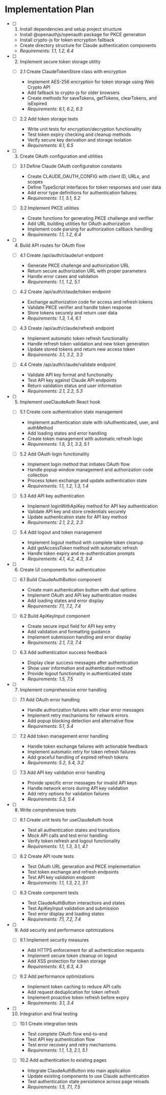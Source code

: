 # Implementation Plan

- [ ] 1. Install dependencies and setup project structure
  - Install @openauthjs/openauth package for PKCE generation
  - Install crypto-js for token encryption fallback
  - Create directory structure for Claude authentication components
  - _Requirements: 1.1, 1.2, 6.4_

- [ ] 2. Implement secure token storage utility
  - [ ] 2.1 Create ClaudeTokenStore class with encryption
    - Implement AES-256 encryption for token storage using Web Crypto API
    - Add fallback to crypto-js for older browsers
    - Create methods for saveTokens, getTokens, clearTokens, and isExpired
    - _Requirements: 6.1, 6.2, 6.3_

  - [ ] 2.2 Add token storage tests
    - Write unit tests for encryption/decryption functionality
    - Test token expiry checking and cleanup methods
    - Verify secure key derivation and storage isolation
    - _Requirements: 6.1, 6.5_

- [ ] 3. Create OAuth configuration and utilities
  - [ ] 3.1 Define Claude OAuth configuration constants
    - Create CLAUDE_OAUTH_CONFIG with client ID, URLs, and scopes
    - Define TypeScript interfaces for token responses and user data
    - Add error type definitions for authentication failures
    - _Requirements: 1.1, 5.1, 5.2_

  - [ ] 3.2 Implement PKCE utilities
    - Create functions for generating PKCE challenge and verifier
    - Add URL building utilities for OAuth authorization
    - Implement code parsing for authorization callback handling
    - _Requirements: 1.1, 1.2, 6.4_

- [ ] 4. Build API routes for OAuth flow
  - [ ] 4.1 Create /api/auth/claude/url endpoint
    - Generate PKCE challenge and authorization URL
    - Return secure authorization URL with proper parameters
    - Handle error cases and validation
    - _Requirements: 1.1, 1.2, 5.1_

  - [ ] 4.2 Create /api/auth/claude/token endpoint
    - Exchange authorization code for access and refresh tokens
    - Validate PKCE verifier and handle token response
    - Store tokens securely and return user data
    - _Requirements: 1.3, 1.4, 6.1_

  - [ ] 4.3 Create /api/auth/claude/refresh endpoint
    - Implement automatic token refresh functionality
    - Handle refresh token validation and new token generation
    - Update stored tokens and return new access token
    - _Requirements: 3.1, 3.2, 3.3_

  - [ ] 4.4 Create /api/auth/claude/validate endpoint
    - Validate API key format and functionality
    - Test API key against Claude API endpoints
    - Return validation status and user information
    - _Requirements: 2.1, 2.2, 5.3_

- [ ] 5. Implement useClaudeAuth React hook
  - [ ] 5.1 Create core authentication state management
    - Implement authentication state with isAuthenticated, user, and authMethod
    - Add loading states and error handling
    - Create token management with automatic refresh logic
    - _Requirements: 1.5, 3.1, 3.3, 5.1_

  - [ ] 5.2 Add OAuth login functionality
    - Implement login method that initiates OAuth flow
    - Handle popup window management and authorization code collection
    - Process token exchange and update authentication state
    - _Requirements: 1.1, 1.2, 1.3, 1.4_

  - [ ] 5.3 Add API key authentication
    - Implement loginWithApiKey method for API key authentication
    - Validate API key and store credentials securely
    - Update authentication state for API key method
    - _Requirements: 2.1, 2.2, 2.3_

  - [ ] 5.4 Add logout and token management
    - Implement logout method with complete token cleanup
    - Add getAccessToken method with automatic refresh
    - Handle token expiry and re-authentication prompts
    - _Requirements: 4.1, 4.2, 4.3, 3.4_

- [ ] 6. Create UI components for authentication
  - [ ] 6.1 Build ClaudeAuthButton component
    - Create main authentication button with dual options
    - Implement OAuth and API key authentication modes
    - Add loading states and error display
    - _Requirements: 7.1, 7.2, 7.4_

  - [ ] 6.2 Build ApiKeyInput component
    - Create secure input field for API key entry
    - Add validation and formatting guidance
    - Implement submission handling and error display
    - _Requirements: 2.1, 7.3, 7.4_

  - [ ] 6.3 Add authentication success feedback
    - Display clear success messages after authentication
    - Show user information and authentication method
    - Provide logout functionality in authenticated state
    - _Requirements: 1.5, 7.5_

- [ ] 7. Implement comprehensive error handling
  - [ ] 7.1 Add OAuth error handling
    - Handle authorization failures with clear error messages
    - Implement retry mechanisms for network errors
    - Add popup blocking detection and alternative flow
    - _Requirements: 5.1, 5.4_

  - [ ] 7.2 Add token management error handling
    - Handle token exchange failures with actionable feedback
    - Implement automatic retry for token refresh failures
    - Add graceful handling of expired refresh tokens
    - _Requirements: 5.2, 5.4, 3.2_

  - [ ] 7.3 Add API key validation error handling
    - Provide specific error messages for invalid API keys
    - Handle network errors during API key validation
    - Add retry options for validation failures
    - _Requirements: 5.3, 5.4_

- [ ] 8. Write comprehensive tests
  - [ ] 8.1 Create unit tests for useClaudeAuth hook
    - Test all authentication states and transitions
    - Mock API calls and test error handling
    - Verify token refresh and logout functionality
    - _Requirements: 1.1, 1.3, 3.1, 4.1_

  - [ ] 8.2 Create API route tests
    - Test OAuth URL generation and PKCE implementation
    - Test token exchange and refresh endpoints
    - Test API key validation endpoint
    - _Requirements: 1.1, 1.3, 2.1, 3.1_

  - [ ] 8.3 Create component tests
    - Test ClaudeAuthButton interactions and states
    - Test ApiKeyInput validation and submission
    - Test error display and loading states
    - _Requirements: 7.1, 7.2, 7.4_

- [ ] 9. Add security and performance optimizations
  - [ ] 9.1 Implement security measures
    - Add HTTPS enforcement for all authentication requests
    - Implement secure token cleanup on logout
    - Add XSS protection for token storage
    - _Requirements: 6.1, 6.3, 4.3_

  - [ ] 9.2 Add performance optimizations
    - Implement token caching to reduce API calls
    - Add request deduplication for token refresh
    - Implement proactive token refresh before expiry
    - _Requirements: 3.1, 3.4_

- [ ] 10. Integration and final testing
  - [ ] 10.1 Create integration tests
    - Test complete OAuth flow end-to-end
    - Test API key authentication flow
    - Test error recovery and retry mechanisms
    - _Requirements: 1.1, 1.3, 2.1, 5.1_

  - [ ] 10.2 Add authentication to existing pages
    - Integrate ClaudeAuthButton into main application
    - Update existing components to use Claude authentication
    - Test authentication state persistence across page reloads
    - _Requirements: 1.5, 7.1, 7.5_